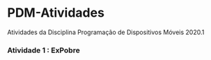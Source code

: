 # PDM-Atividades
 Atividades da Disciplina Programação de Dispositivos Móveis 2020.1 

### Atividade 1 : ExPobre